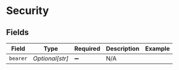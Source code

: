 # Security


## Fields

| Field                   | Type                    | Required                | Description             | Example                 |
| ----------------------- | ----------------------- | ----------------------- | ----------------------- | ----------------------- |
| `bearer`                | *Optional[str]*         | :heavy_minus_sign:      | N/A                     | <YOUR API ACCESS TOKEN> |